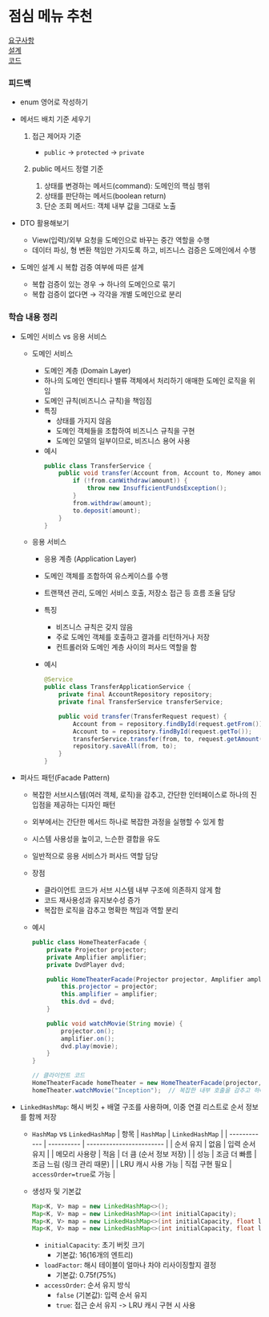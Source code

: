 # 점심 메뉴 추천

[요구사항](../java-menu/README.md)  
[설계](../java-menu/docs/README.md)  
[코드](../java-menu/)

### 피드백

- enum 영어로 작성하기
- 메서드 배치 기준 세우기

  1. 접근 제어자 기준

     - `public` → `protected` → `private`

  2. public 메서드 정렬 기준

     1. 상태를 변경하는 메서드(command): 도메인의 핵심 행위
     2. 상태를 판단하는 메서드(boolean return)
     3. 단순 조회 메서드: 객체 내부 값을 그대로 노출

- DTO 활용해보기
  - View(입력)/외부 요청을 도메인으로 바꾸는 중간 역할을 수행
  - 데이터 파싱, 형 변환 책임만 가지도록 하고, 비즈니스 검증은 도메인에서 수행
- 도메인 설계 시 복합 검증 여부에 따른 설계
  - 복합 검증이 있는 경우 → 하나의 도메인으로 묶기
  - 복합 검증이 없다면 → 각각을 개별 도메인으로 분리

### 학습 내용 정리

- 도메인 서비스 vs 응용 서비스

  - 도메인 서비스
    - 도메인 계층 (Domain Layer)
    - 하나의 도메인 엔티티나 밸류 객체에서 처리하기 애매한 도메인 로직을 위임
    - 도메인 규칙(비즈니스 규칙)을 책임짐
    - 특징
      - 상태를 가지지 않음
      - 도메인 객체들을 조합하여 비즈니스 규칙을 구현
      - 도메인 모델의 일부이므로, 비즈니스 용어 사용
    - 예시
      ```java
      public class TransferService {
          public void transfer(Account from, Account to, Money amount) {
              if (!from.canWithdraw(amount)) {
                  throw new InsufficientFundsException();
              }
              from.withdraw(amount);
              to.deposit(amount);
          }
      }
      ```
  - 응용 서비스

    - 응용 계층 (Application Layer)
    - 도메인 객체를 조합하여 유스케이스를 수행
    - 트랜잭션 관리, 도메인 서비스 호출, 저장소 접근 등 흐름 조율 담당
    - 특징
      - 비즈니스 규칙은 갖지 않음
      - 주로 도메인 객체를 호출하고 결과를 리턴하거나 저장
      - 컨트롤러와 도메인 계층 사이의 퍼사드 역할을 함
    - 예시

      ```java
      @Service
      public class TransferApplicationService {
          private final AccountRepository repository;
          private final TransferService transferService;

          public void transfer(TransferRequest request) {
              Account from = repository.findById(request.getFrom());
              Account to = repository.findById(request.getTo());
              transferService.transfer(from, to, request.getAmount());
              repository.saveAll(from, to);
          }
      }
      ```

- 퍼사드 패턴(Facade Pattern)

  - 복잡한 서브시스템(여러 객체, 로직)을 감추고, 간단한 인터페이스로 하나의 진입점을 제공하는 디자인 패턴
  - 외부에서는 간단한 메서드 하나로 복잡한 과정을 실행할 수 있게 함
  - 시스템 사용성을 높이고, 느슨한 결합을 유도
  - 일반적으로 응용 서비스가 퍼사드 역할 담당
  - 장점
    - 클라이언트 코드가 서브 시스템 내부 구조에 의존하지 않게 함
    - 코드 재사용성과 유지보수성 증가
    - 복잡한 로직을 감추고 명확한 책임과 역할 분리
  - 예시

    ```java
    public class HomeTheaterFacade {
        private Projector projector;
        private Amplifier amplifier;
        private DvdPlayer dvd;

        public HomeTheaterFacade(Projector projector, Amplifier amplifier, DvdPlayer dvd) {
            this.projector = projector;
            this.amplifier = amplifier;
            this.dvd = dvd;
        }

        public void watchMovie(String movie) {
            projector.on();
            amplifier.on();
            dvd.play(movie);
        }
    }

    // 클라이언트 코드
    HomeTheaterFacade homeTheater = new HomeTheaterFacade(projector, amplifier, dvd);
    homeTheater.watchMovie("Inception");  // 복잡한 내부 호출을 감추고 하나의 메서드로 처리
    ```

- `LinkedHashMap`: 해시 버킷 + 배열 구조를 사용하며, 이중 연결 리스트로 순서 정보를 함께 저장

  - `HashMap` vs `LinkedHashMap`
    | 항목 | `HashMap` | `LinkedHashMap` |
    | ------------ | ---------- | ------------------------ |
    | 순서 유지 | 없음 | 입력 순서 유지 |
    | 메모리 사용량 | 적음 | 더 큼 (순서 정보 저장) |
    | 성능 | 조금 더 빠름 | 조금 느림 (링크 관리 때문) |
    | LRU 캐시 사용 가능 | 직접 구현 필요 | `accessOrder=true`로 가능 |

  - 생성자 및 기본값

    ```java
    Map<K, V> map = new LinkedHashMap<>();
    Map<K, V> map = new LinkedHashMap<>(int initialCapacity);
    Map<K, V> map = new LinkedHashMap<>(int initialCapacity, float loadFactor);
    Map<K, V> map = new LinkedHashMap<>(int initialCapacity, float loadFactor, boolean accessOrder);
    ```

    - `initialCapacity`: 초기 버킷 크기
      - 기본값: 16(16개의 엔트리)
    - `loadFactor`: 해시 테이블이 얼마나 차야 리사이징할지 결정
      - 기본값: 0.75f(75%)
    - `accessOrder`: 순서 유지 방식
      - `false` (기본값): 입력 순서 유지
      - `true`: 접근 순서 유지 -> LRU 캐시 구현 시 사용
